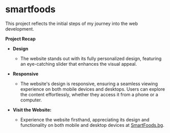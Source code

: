 # smartfoods
This project reflects the initial steps of my journey into the web development.

**Project Recap**
- **Design**
  - The website stands out with its fully personalized design, featuring an eye-catching slider that enhances the visual appeal.

- **Responsive**
  - The website's design is responsive, ensuring a seamless viewing experience on both mobile devices and desktops. Users can explore the content effortlessly, whether they access it from a phone or a computer.

- **Visit the Website:**
  - Experience the website firsthand, appreciating its design and functionality on both mobile and desktop devices at [SmartFoods.bg](https://smartfoods.bg/).
